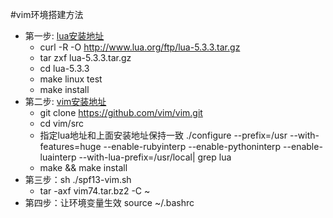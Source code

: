 #vim环境搭建方法
- 第一步: [lua安装地址](http://www.lua.org/download.html) 
    - curl -R -O http://www.lua.org/ftp/lua-5.3.3.tar.gz  
    - tar zxf lua-5.3.3.tar.gz  
    - cd lua-5.3.3  
    - make linux test
    - make install  
- 第二步: [vim安装地址](http://www.vim.org/download.php#unix)  
    - git clone https://github.com/vim/vim.git
    - cd vim/src
    - 指定lua地址和上面安装地址保持一致 ./configure --prefix=/usr --with-features=huge --enable-rubyinterp --enable-pythoninterp --enable-luainterp --with-lua-prefix=/usr/local| grep lua
    - make && make install  
- 第三步：sh ./spf13-vim.sh  
    - tar -axf vim74.tar.bz2 -C ~  
- 第四步：让环境变量生效 source ~/.bashrc  
